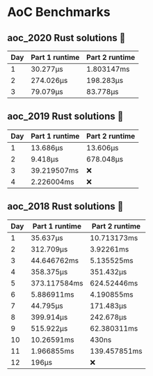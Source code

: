 # AoC Benchmarks
## aoc_2020 Rust solutions 🤠 
| Day | Part 1 runtime | Part 2 runtime |
| --- | --- | --- |
|1|30.277µs|1.803147ms|
|2|274.026µs|198.283µs|
|3|79.079µs|83.778µs|

## aoc_2019 Rust solutions 🤠 
| Day | Part 1 runtime | Part 2 runtime |
| --- | --- | --- |
|1|13.686µs|13.606µs|
|2|9.418µs|678.048µs|
|3|39.219507ms|❌|
|4|2.226004ms|❌|

## aoc_2018 Rust solutions 🤠 
| Day | Part 1 runtime | Part 2 runtime |
| --- | --- | --- |
|1|35.637µs|10.713173ms|
|2|312.709µs|3.92261ms|
|3|44.646762ms|5.135525ms|
|4|358.375µs|351.432µs|
|5|373.117584ms|624.52446ms|
|6|5.886911ms|4.190855ms|
|7|44.795µs|171.483µs|
|8|399.914µs|242.678µs|
|9|515.922µs|62.380311ms|
|10|10.26591ms|430ns|
|11|1.966855ms|139.457851ms|
|12|196µs|❌|

